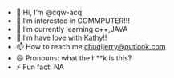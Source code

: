 - 👋 Hi, I’m @cqw-acq
- 👀 I’m interested in COMMPUTER!!!
- 🌱 I’m currently learning c++,JAVA
- 💞️ I’m have love with Kathy!!
- 📫 How to reach me chuqijerry@outlook.com
- 😄 Pronouns: what the h**k is this?
- ⚡ Fun fact: NA

<!---
cqw-acq/cqw-acq is a ✨ special ✨ repository because its `README.md` (this file) appears on your GitHub profile.
You can click the Preview link to take a look at your changes.
--->
